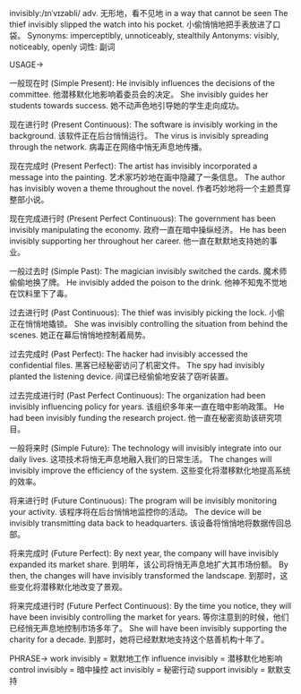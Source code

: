 invisibly:/ɪnˈvɪzəbli/
adv.
无形地，看不见地
in a way that cannot be seen
The thief invisibly slipped the watch into his pocket. 小偷悄悄地把手表放进了口袋。
Synonyms: imperceptibly, unnoticeably, stealthily
Antonyms: visibly, noticeably, openly
词性: 副词


USAGE->

一般现在时 (Simple Present):
He invisibly influences the decisions of the committee.  他潜移默化地影响着委员会的决定。
She invisibly guides her students towards success. 她不动声色地引导她的学生走向成功。

现在进行时 (Present Continuous):
The software is invisibly working in the background.  该软件正在后台悄悄运行。
The virus is invisibly spreading through the network.  病毒正在网络中悄无声息地传播。

现在完成时 (Present Perfect):
The artist has invisibly incorporated a message into the painting. 艺术家巧妙地在画中隐藏了一条信息。
The author has invisibly woven a theme throughout the novel.  作者巧妙地将一个主题贯穿整部小说。

现在完成进行时 (Present Perfect Continuous):
The government has been invisibly manipulating the economy. 政府一直在暗中操纵经济。
He has been invisibly supporting her throughout her career. 他一直在默默地支持她的事业。

一般过去时 (Simple Past):
The magician invisibly switched the cards. 魔术师偷偷地换了牌。
He invisibly added the poison to the drink. 他神不知鬼不觉地在饮料里下了毒。

过去进行时 (Past Continuous):
The thief was invisibly picking the lock. 小偷正在悄悄地撬锁。
She was invisibly controlling the situation from behind the scenes.  她正在幕后悄悄地控制着局势。

过去完成时 (Past Perfect):
The hacker had invisibly accessed the confidential files.  黑客已经秘密访问了机密文件。
The spy had invisibly planted the listening device.  间谍已经偷偷地安装了窃听装置。

过去完成进行时 (Past Perfect Continuous):
The organization had been invisibly influencing policy for years.  该组织多年来一直在暗中影响政策。
He had been invisibly funding the research project.  他一直在秘密资助该研究项目。

一般将来时 (Simple Future):
The technology will invisibly integrate into our daily lives.  这项技术将悄无声息地融入我们的日常生活。
The changes will invisibly improve the efficiency of the system. 这些变化将潜移默化地提高系统的效率。


将来进行时 (Future Continuous):
The program will be invisibly monitoring your activity.  该程序将在后台悄悄地监控你的活动。
The device will be invisibly transmitting data back to headquarters.  该设备将悄悄地将数据传回总部。

将来完成时 (Future Perfect):
By next year, the company will have invisibly expanded its market share.  到明年，该公司将悄无声息地扩大其市场份额。
By then, the changes will have invisibly transformed the landscape.  到那时，这些变化将潜移默化地改变了景观。

将来完成进行时 (Future Perfect Continuous):
By the time you notice, they will have been invisibly controlling the market for years.  等你注意到的时候，他们已经悄无声息地控制市场多年了。
She will have been invisibly supporting the charity for a decade.  到那时，她将已经默默地支持这个慈善机构十年了。



PHRASE->
work invisibly = 默默地工作
influence invisibly = 潜移默化地影响
control invisibly = 暗中操控
act invisibly = 秘密行动
support invisibly = 默默支持
